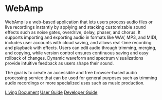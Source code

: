 # WebAmp

WebAmp is a web-based application that lets users process audio files or live recordings instantly by applying and stacking customizable sound effects such as noise gates, overdrive, delay, phaser, and chorus. It supports importing and exporting audio in formats like WAV, MP3, and MIDI, includes user accounts with cloud saving, and allows real-time recording and playback with effects. Users can edit audio through trimming, merging, and copying, while version control ensures continuous saving and easy rollback of changes. Dynamic waveform and spectrum visualizations provide intuitive feedback as users shape their sound.

The goal is to create an accessible and free browser-based audio processing service that can be used for general purposes such as trimming audio recordings or more specialized uses such as music production.

[Living Document](https://docs.google.com/document/d/1iWrHvP_rDxYkGMSReI9TkP29NTkfiGw9akhMeHcdd4I/edit?tab=t.0#heading=h.zccxj59ie2v)
[User Guide](docs/USER_GUIDE.md)
[Developer Guide](docs/DEVELOPER_GUIDE.md)

